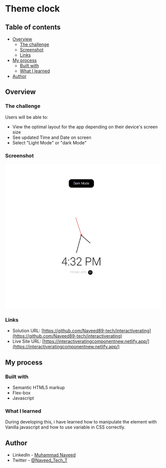 # Theme clock

## Table of contents

- [Overview](#overview)
  - [The challenge](#the-challenge)
  - [Screenshot](#screenshot)
  - [Links](#links)
- [My process](#my-process)
  - [Built with](#built-with)
  - [What I learned](#what-i-learned)
- [Author](#author)

## Overview

### The challenge

Users will be able to:

- View the optimal layout for the app depending on their device's screen size
- See updated Time and Date on screen
- Select "Light Mode" or "dark Mode"

### Screenshot

![Interactive rating component full screen view](Screenshot.png)

### Links

- Solution URL: [https://github.com/Naveed89-tech/interactiverating](https://github.com/Naveed89-tech/interactiverating)
- Live Site URL: [https://interactiveratingcomponentnew.netlify.app/](https://interactiveratingcomponentnew.netlify.app/)

## My process

### Built with

- Semantic HTML5 markup
- Flex-box
- Javascript

### What I learned

During developing this, i have learned how to manipulate the element with Vanilla javascript and how to use variable in CSS correctly.

## Author

- LinkedIn - [Muhammad Naveed](https://www.linkedin.com/in/muhammad-naveed-857600231/)
- Twitter - [@Naveed_Tech_T](https://twitter.com/Naveed_Tech_T)
